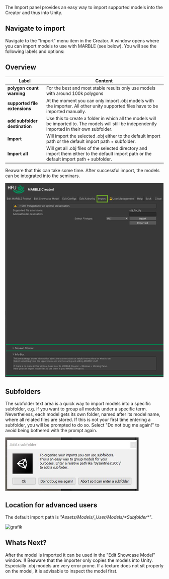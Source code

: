 The Import panel provides an easy way to import supported models into the Creator and thus into Unity.

## Navigate to import

Navigate to the "Import" menu item in the Creator. A window opens where you can import models to use with MARBLE (see below).
You will see the following labels and options:

## Overview
| Label | Content |
| ------------- | ------------- |
| **polygon count warning** | For the best and most stable results only use models with around 100k polygons|
| **supported file extensions** | At the moment you can only import .obj models with the importer. All other unity supported files have to be imported manually.|
| **add subfolder destination** | Use this to create a folder in which all the models will be imported to. The models will still be independently imported in their own subfolder. |
| **Import** | Will import the selected .obj either to the default import path or the default import path + subfolder.  |
| **Import all** | Will get all .obj files of the selected directory and import them either to the default import path or the default import path + subfolder.  |

Beaware that this can take some time.
After successful import, the models can be integrated into the seminars.

![](images/screenshots/01_Features_Import_00_CreatorTotalHighlighted.JPG)

## Subfolders
The subfolder text area is a quick way to import models into a specific subfolder, e.g. if you want to group all models under a specific term. Nevertheless, each model gets its own folder, named after its model name, where all related files are stored.
If this is not your first time entering a subfolder, you will be prompted to do so. Select "Do not bug me again!" to avoid being bothered with the prompt again.

![](images/screenshots/01_Features_Import_01_SubfolderNotification.JPG) 


## Location for advanced users
The default import path is _"Assets/Models/\_User/Models/\*Subfolder\*"_.

![grafik](https://user-images.githubusercontent.com/77617650/232780996-21d44cdf-8bcc-4d1c-9d7c-22698fa26cc4.png)

## Whats Next?
After the model is imported it can be used in the "Edit Showcase Model" window.
!! Beaware that the importer only copies the models into Unity. Especially .obj models are very error prone. If a texture does not sit properly on the model, it is advisable to inspect the model first.
